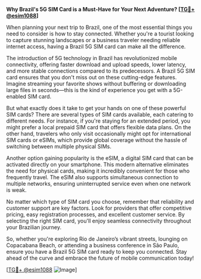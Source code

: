 **Why Brazil's 5G SIM Card is a Must-Have for Your Next Adventure? [[TG💪+ @esim1088](https://t.me/s/esim1088)]**

When planning your next trip to Brazil, one of the most essential things you need to consider is how to stay connected. Whether you're a tourist looking to capture stunning landscapes or a business traveler needing reliable internet access, having a Brazil 5G SIM card can make all the difference. 

The introduction of 5G technology in Brazil has revolutionized mobile connectivity, offering faster download and upload speeds, lower latency, and more stable connections compared to its predecessors. A Brazil 5G SIM card ensures that you don't miss out on these cutting-edge features. Imagine streaming your favorite shows without buffering or downloading large files in seconds—this is the kind of experience you get with a 5G-enabled SIM card.

But what exactly does it take to get your hands on one of these powerful SIM cards? There are several types of SIM cards available, each catering to different needs. For instance, if you're staying for an extended period, you might prefer a local prepaid SIM card that offers flexible data plans. On the other hand, travelers who only visit occasionally might opt for international SIM cards or eSIMs, which provide global coverage without the hassle of switching between multiple physical SIMs.

Another option gaining popularity is the eSIM, a digital SIM card that can be activated directly on your smartphone. This modern alternative eliminates the need for physical cards, making it incredibly convenient for those who frequently travel. The eSIM also supports simultaneous connection to multiple networks, ensuring uninterrupted service even when one network is weak.

No matter which type of SIM card you choose, remember that reliability and customer support are key factors. Look for providers that offer competitive pricing, easy registration processes, and excellent customer service. By selecting the right SIM card, you'll enjoy seamless connectivity throughout your Brazilian journey.

So, whether you're exploring Rio de Janeiro’s vibrant streets, lounging on Copacabana Beach, or attending a business conference in São Paulo, ensure you have a Brazil 5G SIM card ready to keep you connected. Stay ahead of the curve and embrace the future of mobile communication today!

[[TG💪+ @esim1088](https://t.me/s/esim1088) ![Image](https://i.postimg.cc/Y0z9fWf4/image.png)]